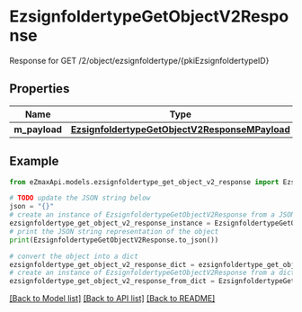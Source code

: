 # EzsignfoldertypeGetObjectV2Response

Response for GET /2/object/ezsignfoldertype/{pkiEzsignfoldertypeID}

## Properties

Name | Type | Description | Notes
------------ | ------------- | ------------- | -------------
**m_payload** | [**EzsignfoldertypeGetObjectV2ResponseMPayload**](EzsignfoldertypeGetObjectV2ResponseMPayload.md) |  | 

## Example

```python
from eZmaxApi.models.ezsignfoldertype_get_object_v2_response import EzsignfoldertypeGetObjectV2Response

# TODO update the JSON string below
json = "{}"
# create an instance of EzsignfoldertypeGetObjectV2Response from a JSON string
ezsignfoldertype_get_object_v2_response_instance = EzsignfoldertypeGetObjectV2Response.from_json(json)
# print the JSON string representation of the object
print(EzsignfoldertypeGetObjectV2Response.to_json())

# convert the object into a dict
ezsignfoldertype_get_object_v2_response_dict = ezsignfoldertype_get_object_v2_response_instance.to_dict()
# create an instance of EzsignfoldertypeGetObjectV2Response from a dict
ezsignfoldertype_get_object_v2_response_from_dict = EzsignfoldertypeGetObjectV2Response.from_dict(ezsignfoldertype_get_object_v2_response_dict)
```
[[Back to Model list]](../README.md#documentation-for-models) [[Back to API list]](../README.md#documentation-for-api-endpoints) [[Back to README]](../README.md)



